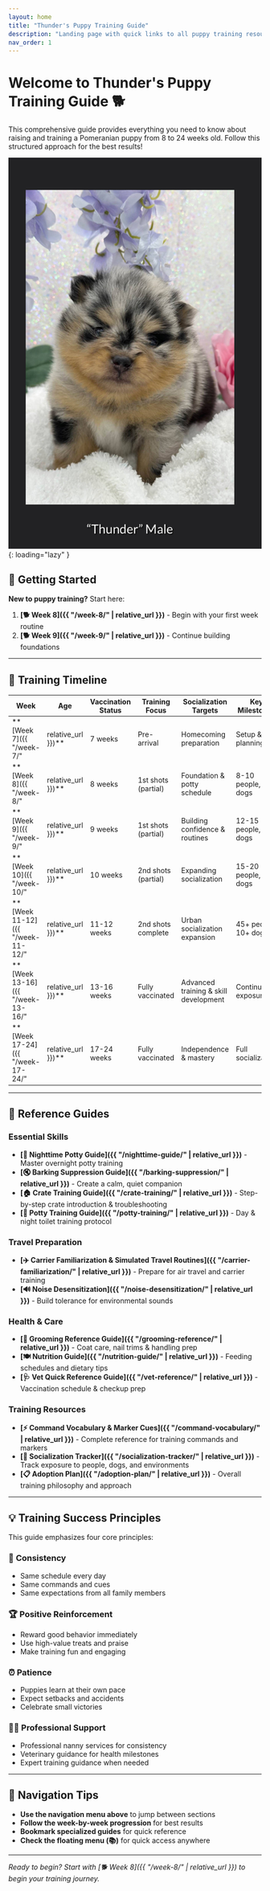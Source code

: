 ```yaml
---
layout: home
title: "Thunder's Puppy Training Guide"
description: "Landing page with quick links to all puppy training resources"
nav_order: 1
---
```


# Welcome to Thunder's Puppy Training Guide 🐕

This comprehensive guide provides everything you need to know about raising and training a Pomeranian puppy from 8 to 24 weeks old. Follow this structured approach for the best results!

![Thunder](images/Thunder_1_opt.jpg){: loading="lazy" }

## 🚀 Getting Started

**New to puppy training?** Start here:
1. **[🐕 Week 8]({{ "/week-8/" | relative_url }})** - Begin with your first week routine
2. **[🐕 Week 9]({{ "/week-9/" | relative_url }})** - Continue building foundations

---

## 📅 Training Timeline

| Week | Age | Vaccination Status | Training Focus | Socialization Targets | Key Milestones |
|------|-----|-------------------|----------------|----------------------|----------------|
| **[Week 7]({{ "/week-7/" | relative_url }})** | 7 weeks | Pre-arrival | Homecoming preparation | Setup & planning | Puppy arrival prep |
| **[Week 8]({{ "/week-8/" | relative_url }})** | 8 weeks | 1st shots (partial) | Foundation & potty schedule | 8-10 people, 1-2 dogs | Crate training, basic commands |
| **[Week 9]({{ "/week-9/" | relative_url }})** | 9 weeks | 1st shots (partial) | Building confidence & routines | 12-15 people, 2-3 dogs | Farmers market introduction |
| **[Week 10]({{ "/week-10/" | relative_url }})** | 10 weeks | 2nd shots (partial) | Expanding socialization | 15-20 people, 3-4 dogs | Professional handling (vet/groomer) |
| **[Week 11-12]({{ "/week-11-12/" | relative_url }})** | 11-12 weeks | 2nd shots complete | Urban socialization expansion | 45+ people, 10+ dogs | Advanced urban exposure |
| **[Week 13-16]({{ "/week-13-16/" | relative_url }})** | 13-16 weeks | Fully vaccinated | Advanced training & skill development | Continued exposure | Public grass access, advanced commands |
| **[Week 17-24]({{ "/week-17-24/" | relative_url }})** | 17-24 weeks | Fully vaccinated | Independence & mastery | Full socialization | Travel readiness, advanced skills |

---

## 🎯 Reference Guides

### Essential Skills
- **[🌙 Nighttime Potty Guide]({{ "/nighttime-guide/" | relative_url }})** - Master overnight potty training
- **[🔇 Barking Suppression Guide]({{ "/barking-suppression/" | relative_url }})** - Create a calm, quiet companion
- **[🏠 Crate Training Guide]({{ "/crate-training/" | relative_url }})** - Step-by-step crate introduction & troubleshooting
- **[🚽 Potty Training Guide]({{ "/potty-training/" | relative_url }})** - Day & night toilet training protocol

### Travel Preparation
- **[✈️ Carrier Familiarization & Simulated Travel Routines]({{ "/carrier-familiarization/" | relative_url }})** - Prepare for air travel and carrier training
- **[🔊 Noise Desensitization]({{ "/noise-desensitization/" | relative_url }})** - Build tolerance for environmental sounds

### Health & Care
- **[🛁 Grooming Reference Guide]({{ "/grooming-reference/" | relative_url }})** - Coat care, nail trims & handling prep
- **[🍽️ Nutrition Guide]({{ "/nutrition-guide/" | relative_url }})** - Feeding schedules and dietary tips
- **[🩺 Vet Quick Reference Guide]({{ "/vet-reference/" | relative_url }})** - Vaccination schedule & checkup prep

### Training Resources
- **[⚡ Command Vocabulary & Marker Cues]({{ "/command-vocabulary/" | relative_url }})** - Complete reference for training commands and markers
- **[🐾 Socialization Tracker]({{ "/socialization-tracker/" | relative_url }})** - Track exposure to people, dogs, and environments
- **[📋 Adoption Plan]({{ "/adoption-plan/" | relative_url }})** - Overall training philosophy and approach

---

## 💡 Training Success Principles

This guide emphasizes four core principles:

### 🎯 **Consistency**
- Same schedule every day
- Same commands and cues
- Same expectations from all family members

### 🏆 **Positive Reinforcement** 
- Reward good behavior immediately
- Use high-value treats and praise
- Make training fun and engaging

### ⏰ **Patience**
- Puppies learn at their own pace
- Expect setbacks and accidents
- Celebrate small victories

### 👨‍🏫 **Professional Support**
- Professional nanny services for consistency
- Veterinary guidance for health milestones
- Expert training guidance when needed

---

## 🔗 Navigation Tips

- **Use the navigation menu above** to jump between sections
- **Follow the week-by-week progression** for best results  
- **Bookmark specialized guides** for quick reference
- **Check the floating menu (📚)** for quick access anywhere

---

*Ready to begin? Start with [🐕 Week 8]({{ "/week-8/" | relative_url }}) to begin your training journey.* 